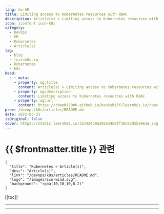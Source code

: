 ```yaml
---
lang: ko-KR
title: Limiting access to Kubernetes resources with RBAC
description: Article(s) > Limiting access to Kubernetes resources with RBAC
icon: iconfont icon-k8s
category:
  - DevOps
  - VM
  - Kubernetes
  - Article(s)
tag:
  - blog
  - learnk8s.io
  - kubernetes
  - k8s
head:
  - - meta:
    - property: og:title
      content: Article(s) > Limiting access to Kubernetes resources with RBAC
    - property: og:description
      content: Limiting access to Kubernetes resources with RBAC
    - property: og:url
      content: https://chanhi2000.github.io/bookshelf/learnk8s.io/rbac-kubernetes.html
prev: /devops/k8s/articles/README.md
date: 2022-03-31
isOriginal: false
cover: https://static.learnk8s.io/32542439aa9293450ff18c03d5be9e3e.svg
---
```


# {{ $frontmatter.title }} 관련

```component VPCard
{
  "title": "Kubernetes > Article(s)",
  "desc": "Article(s)",
  "link": "/devops/k8s/articles/README.md",
  "logo": "/images/ico-wind.svg",
  "background": "rgba(10,10,10,0.2)"
}
```

[[toc]]

---

<SiteInfo
  name="Limiting access to Kubernetes resources with RBAC"
  desc="Learn how to recreate the Kubernetes RBAC authorization model from scratch and practice the relationships between Roles, ServiceAccounts, RoleBindings, etc."
  url="https://learnk8s.io/rbac-kubernetes"
  logo="https://static.learnk8s.io/f7e5160d4744cf05c46161170b5c11c9.svg"
  preview="https://static.learnk8s.io/32542439aa9293450ff18c03d5be9e3e.svg"/>

<!-- TODO: 작성 -->

---

<TagLinks />